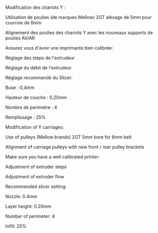 Modification des chariots Y :

Utilisation de poulies (de marques Mellow) 2GT alésage de 5mm pour courroie de 6mm

Alignement des poulies des chariots Y avec les nouveaux supports de poulies AV/AR

Assurez vous d'avoir une imprimante bien calibrée:

Réglage des steps de l'extrudeur

Réglage du débit de l'extrudeur

Réglage recommandé du Slicer:

Buse : 0,4mm

Hauteur de couche : 0,20mm

Nombre de perimetre : 4

Remplissage : 25%


Modification of Y carriages:

Use of pulleys (Mellow brands) 2GT 5mm bore for 6mm belt

Alignment of carriage pulleys with new front / rear pulley brackets

Make sure you have a well calibrated printer:

Adjustment of extruder steps

Adjustment of extruder flow

Recommended slicer setting:

Nozzle: 0.4mm

Layer height: 0.20mm

Number of perimeter: 4

Infill: 25%
